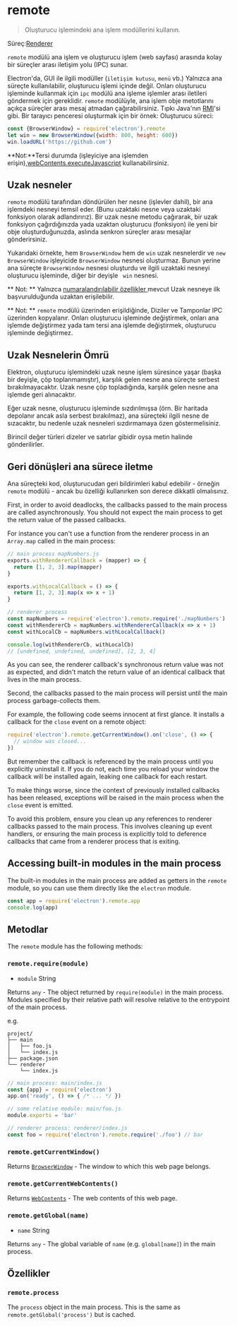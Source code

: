 # remote

> Oluşturucu işlemindeki ana işlem modüllerini kullanın.

Süreç:[Renderer](../glossary.md#renderer-process)

`remote` modülü ana işlem ve oluşturucu işlem (web sayfası) arasında kolay bir süreçler arası iletişim yolu (IPC) sunar.

Electron'da, GUI ile ilgili modüller (` iletişim kutusu `, ` menü ` vb.) Yalnızca ana süreçte kullanılabilir, oluşturucu işlemi içinde değil. Onları oluşturucu işleminde kullanmak için `ipc` modülü ana işleme işlemler arası iletileri göndermek için gereklidir. ` remote ` modülüyle, ana işlem obje metotlarını açıkça süreçler arası mesaj atmadan çağırabilirsiniz. Tıpkı Java'nın [ RMI](http://en.wikipedia.org/wiki/Java_remote_method_invocation)'si gibi. Bir tarayıcı penceresi oluşturmak için bir örnek: Oluşturucu süreci:

```javascript
const {BrowserWindow} = require('electron').remote
let win = new BrowserWindow({width: 800, height: 600})
win.loadURL('https://github.com')
```

**Not:**Tersi durumda (işleyiciye ana işlemden erişin),[webContents.executeJavascript](web-contents.md#contentsexecutejavascriptcode-usergesture-callback) kullanabilirsiniz.

## Uzak nesneler

` remote ` modülü tarafından döndürülen her nesne (işlevler dahil), bir ana işlemdeki nesneyi temsil eder. (Bunu uzaktaki nesne veya uzaktaki fonksiyon olarak adlandırırız). Bir uzak nesne metodu çağırarak, bir uzak fonksiyon çağırdığınızda yada uzaktan oluşturucu (fonksiyon) ile yeni bir obje oluşturduğunuzda, aslında senkron süreçler arası mesajlar gönderirsiniz.

Yukarıdaki örnekte, hem ` BrowserWindow ` hem de ` win ` uzak nesnelerdir ve ` new BrowserWindow ` işleyicide ` BrowserWindow ` nesnesi oluşturmaz. Bunun yerine ana süreçte ` BrowserWindow ` nesnesi oluşturdu ve ilgili uzaktaki nesneyi oluşturucu işleminde, diğer bir deyişle ` win` nesnesi.

** Not: ** Yalnızca [ numaralandırılabilir özellikler ](https://developer.mozilla.org/en-US/docs/Web/JavaScript/Enumerability_and_ownership_of_properties) mevcut Uzak nesneye ilk başvurulduğunda uzaktan erişilebilir.

** Not: ** ` remote ` modülü üzerinden erişildiğinde, Diziler ve Tamponlar IPC üzerinden kopyalanır. Onları oluşturucu işleminde değiştirmek, onları ana işlemde değiştirmez yada tam tersi ana işlemde değiştirmek, oluşturucu işleminde değiştirmez.

## Uzak Nesnelerin Ömrü

Elektron, oluşturucu işlemindeki uzak nesne işlem süresince yaşar (başka bir deyişle, çöp toplanmamıştır), karşılık gelen nesne ana süreçte serbest bırakılmayacaktır. Uzak nesne çöp topladığında, karşılık gelen nesne ana işlemde geri alınacaktır.

Eğer uzak nesne, oluşturucu işleminde sızdırılmışsa (örn. Bir haritada depolanır ancak asla serbest bırakılmaz), ana süreçteki ilgili nesne de sızacaktır, bu nedenle uzak nesneleri sızdırmamaya özen göstermelisiniz.

Birincil değer türleri dizeler ve satırlar gibidir oysa metin halinde gönderilirler.

## Geri dönüşleri ana sürece iletme

Ana süreçteki kod, oluşturucudan geri bildirimleri kabul edebilir - örneğin ` remote ` modülü - ancak bu özelliği kullanırken son derece dikkatli olmalısınız.

First, in order to avoid deadlocks, the callbacks passed to the main process are called asynchronously. You should not expect the main process to get the return value of the passed callbacks.

For instance you can't use a function from the renderer process in an `Array.map` called in the main process:

```javascript
// main process mapNumbers.js
exports.withRendererCallback = (mapper) => {
  return [1, 2, 3].map(mapper)
}

exports.withLocalCallback = () => {
  return [1, 2, 3].map(x => x + 1)
}
```

```javascript
// renderer process
const mapNumbers = require('electron').remote.require('./mapNumbers')
const withRendererCb = mapNumbers.withRendererCallback(x => x + 1)
const withLocalCb = mapNumbers.withLocalCallback()

console.log(withRendererCb, withLocalCb)
// [undefined, undefined, undefined], [2, 3, 4]
```

As you can see, the renderer callback's synchronous return value was not as expected, and didn't match the return value of an identical callback that lives in the main process.

Second, the callbacks passed to the main process will persist until the main process garbage-collects them.

For example, the following code seems innocent at first glance. It installs a callback for the `close` event on a remote object:

```javascript
require('electron').remote.getCurrentWindow().on('close', () => {
  // window was closed...
})
```

But remember the callback is referenced by the main process until you explicitly uninstall it. If you do not, each time you reload your window the callback will be installed again, leaking one callback for each restart.

To make things worse, since the context of previously installed callbacks has been released, exceptions will be raised in the main process when the `close` event is emitted.

To avoid this problem, ensure you clean up any references to renderer callbacks passed to the main process. This involves cleaning up event handlers, or ensuring the main process is explicitly told to deference callbacks that came from a renderer process that is exiting.

## Accessing built-in modules in the main process

The built-in modules in the main process are added as getters in the `remote` module, so you can use them directly like the `electron` module.

```javascript
const app = require('electron').remote.app
console.log(app)
```

## Metodlar

The `remote` module has the following methods:

### `remote.require(module)`

* `module` String

Returns `any` - The object returned by `require(module)` in the main process. Modules specified by their relative path will resolve relative to the entrypoint of the main process.

e.g.

    project/
    ├── main
    │   ├── foo.js
    │   └── index.js
    ├── package.json
    └── renderer
        └── index.js
    

```js
// main process: main/index.js
const {app} = require('electron')
app.on('ready', () => { /* ... */ })
```

```js
// some relative module: main/foo.js
module.exports = 'bar'
```

```js
// renderer process: renderer/index.js
const foo = require('electron').remote.require('./foo') // bar
```

### `remote.getCurrentWindow()`

Returns [`BrowserWindow`](browser-window.md) - The window to which this web page belongs.

### `remote.getCurrentWebContents()`

Returns [`WebContents`](web-contents.md) - The web contents of this web page.

### `remote.getGlobal(name)`

* `name` String

Returns `any` - The global variable of `name` (e.g. `global[name]`) in the main process.

## Özellikler

### `remote.process`

The `process` object in the main process. This is the same as `remote.getGlobal('process')` but is cached.